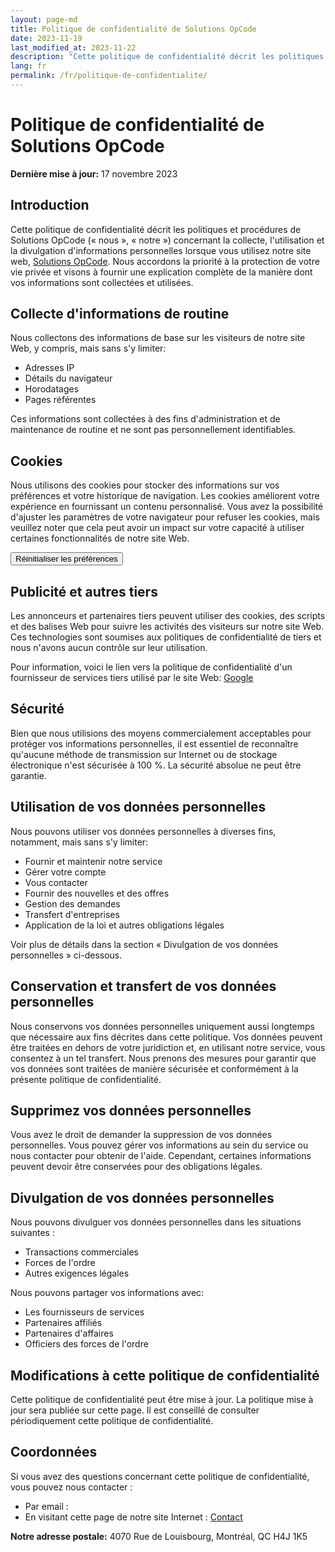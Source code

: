 ```yaml
---
layout: page-md
title: Politique de confidentialité de Solutions OpCode
date: 2023-11-19
last_modified_at: 2023-11-22
description: "Cette politique de confidentialité décrit les politiques et procédures de Solutions OpCode (« nous », « notre ») concernant la collecte, l'utilisation et la divulgation d'informations personnelles lorsque vous utilisez notre site web, Solutions OpCode."
lang: fr
permalink: /fr/politique-de-confidentialite/
---
```


# Politique de confidentialité de Solutions OpCode

**Dernière mise à jour:** 17 novembre 2023

## Introduction

Cette politique de confidentialité décrit les politiques et procédures de Solutions OpCode (« nous », « notre ») concernant la collecte, l'utilisation et la divulgation d'informations personnelles lorsque vous utilisez notre site web, [Solutions OpCode](https://opcodesolutions.com/fr/). Nous accordons la priorité à la protection de votre vie privée et visons à fournir une explication complète de la manière dont vos informations sont collectées et utilisées.

## Collecte d'informations de routine

Nous collectons des informations de base sur les visiteurs de notre site Web, y compris, mais sans s'y limiter:

- Adresses IP
- Détails du navigateur
- Horodatages
- Pages référentes

Ces informations sont collectées à des fins d'administration et de maintenance de routine et ne sont pas personnellement identifiables.

## Cookies

Nous utilisons des cookies pour stocker des informations sur vos préférences et votre historique de navigation. Les cookies améliorent votre expérience en fournissant un contenu personnalisé. Vous avez la possibilité d'ajuster les paramètres de votre navigateur pour refuser les cookies, mais veuillez noter que cela peut avoir un impact sur votre capacité à utiliser certaines fonctionnalités de notre site Web.

<button type="button" class="btn btn-primary" onclick="resetOptimalBrowsing()">Réinitialiser les préférences</button>

## Publicité et autres tiers

Les annonceurs et partenaires tiers peuvent utiliser des cookies, des scripts et des balises Web pour suivre les activités des visiteurs sur notre site Web. Ces technologies sont soumises aux politiques de confidentialité de tiers et nous n'avons aucun contrôle sur leur utilisation.

Pour information, voici le lien vers la politique de confidentialité d'un fournisseur de services tiers utilisé par le site Web: <a href="https://policies.google.com/privacy" target="_blank">Google</a>

## Sécurité

Bien que nous utilisions des moyens commercialement acceptables pour protéger vos informations personnelles, il est essentiel de reconnaître qu'aucune méthode de transmission sur Internet ou de stockage électronique n'est sécurisée à 100 %. La sécurité absolue ne peut être garantie.

## Utilisation de vos données personnelles

Nous pouvons utiliser vos données personnelles à diverses fins, notamment, mais sans s'y limiter:

- Fournir et maintenir notre service
- Gérer votre compte
- Vous contacter
- Fournir des nouvelles et des offres
- Gestion des demandes
- Transfert d'entreprises
- Application de la loi et autres obligations légales

Voir plus de détails dans la section « Divulgation de vos données personnelles » ci-dessous.

## Conservation et transfert de vos données personnelles

Nous conservons vos données personnelles uniquement aussi longtemps que nécessaire aux fins décrites dans cette politique. Vos données peuvent être traitées en dehors de votre juridiction et, en utilisant notre service, vous consentez à un tel transfert. Nous prenons des mesures pour garantir que vos données sont traitées de manière sécurisée et conformément à la présente politique de confidentialité.

## Supprimez vos données personnelles

Vous avez le droit de demander la suppression de vos données personnelles. Vous pouvez gérer vos informations au sein du service ou nous contacter pour obtenir de l'aide. Cependant, certaines informations peuvent devoir être conservées pour des obligations légales.

## Divulgation de vos données personnelles

Nous pouvons divulguer vos données personnelles dans les situations suivantes :

- Transactions commerciales
- Forces de l'ordre
- Autres exigences légales

Nous pouvons partager vos informations avec:

- Les fournisseurs de services
- Partenaires affiliés
- Partenaires d'affaires
- Officiers des forces de l'ordre

## Modifications à cette politique de confidentialité

Cette politique de confidentialité peut être mise à jour. La politique mise à jour sera publiée sur cette page. Il est conseillé de consulter périodiquement cette politique de confidentialité.

## Coordonnées

Si vous avez des questions concernant cette politique de confidentialité, vous pouvez nous contacter :

- Par email : <script>writeMailtoLink("WVZjMWJXSXdRblpqUjA1MldrZFdlbUl5ZURGa1IyeDJZbTVOZFZreU9YUT0=");</script>
- En visitant cette page de notre site Internet : [Contact](/fr/contact/)

**Notre adresse postale:** 4070 Rue de Louisbourg, Montréal, QC H4J 1K5
